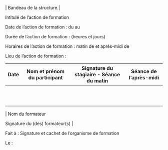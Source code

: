 
| Bandeau de la structure.|

Intitulé de l’action de formation

Date de l’action de formation : du 		au 

Durée de l’action de formation : (heures et jours)
   
Horaires de l’action de formation : matin de			et après-midi de 

Lieu de l’action de formation :			   



| Date  | Nom et prénom du participant | Signature du stagiaire - Séance du matin | Séance de l’après-midi |
|---|---|---|---|
|   |   |   |   |
|   |   |   |   |
|   |   |   |   |
|   |   |   |   |
|   |   |   |   |
|   |   |   |   |
|   |   |   |   |
|   |   |   |   |
|   |   |   |   |
|   |   |   |   |
|   |   |   |   |


| Nom du formateur

Signature du (des) formateur(s) |

Fait à :						Signature et cachet de l’organisme de formation

Le :
